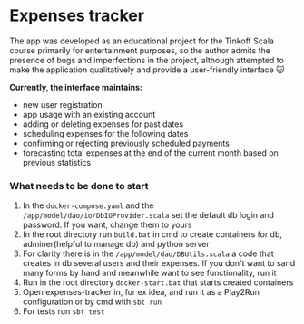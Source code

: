 # Expenses tracker

The app was developed as an educational project for the Tinkoff Scala course primarily for entertainment purposes, so the author admits the presence of bugs and imperfections in the project, although attempted to make the application qualitatively and provide a user-friendly interface 😽

**Currently, the interface maintains:**
- new user registration
- app usage with an existing account
- adding or deleting expenses for past dates
- scheduling expenses for the following dates
- confirming or rejecting previously scheduled payments
- forecasting total expenses at the end of the current month based on previous statistics

### What needs to be done to start
1. In the `docker-compose.yaml` and the `/app/model/dao/io/DbIOProvider.scala` set the default db login and password. If you want, change them to yours
2. In the root directory run `build.bat` in cmd to create containers for db, adminer(helpful to manage db) and python server
3. For clarity there is in the `/app/model/dao/DBUtils.scala` a code that creates in db several users and their expenses. If you don't want to sand many forms by hand and meanwhile want to see functionality, run it
4. Run in the root directory `docker-start.bat` that starts created containers
5. Open expenses-tracker in, for ex idea, and run it as a Play2Run configuration or by cmd with `sbt run` 
6. For tests run `sbt test`